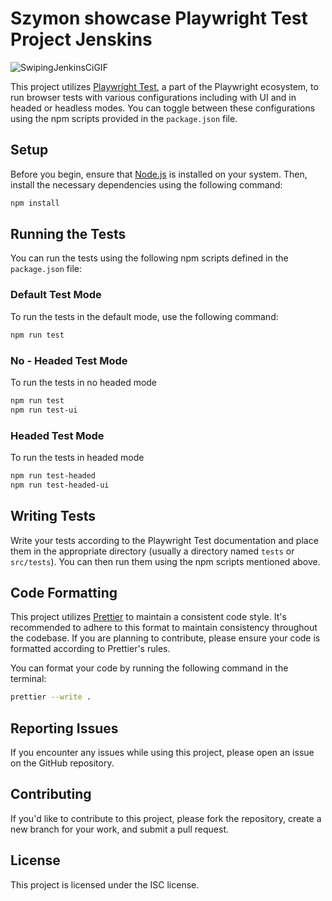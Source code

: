 # Szymon showcase Playwright Test Project Jenskins 
![SwipingJenkinsCiGIF](https://github.com/JDBOYYYY/PlayWrightShowcase/assets/26493689/8007ac39-2574-4700-9299-f2d2024e9cb8)


This project utilizes [Playwright Test](https://playwright.dev/docs/test-intro), a part of the Playwright ecosystem, to run browser tests with various configurations including with UI and in headed or headless modes. You can toggle between these configurations using the npm scripts provided in the `package.json` file.

## Setup

Before you begin, ensure that [Node.js](https://nodejs.org/) is installed on your system. Then, install the necessary dependencies using the following command:

```sh
npm install
```

## Running the Tests

You can run the tests using the following npm scripts defined in the `package.json` file:

### Default Test Mode

To run the tests in the default mode, use the following command:

```sh
npm run test
```

### No - Headed Test Mode

To run the tests in no headed mode

```sh
npm run test
npm run test-ui
```

### Headed Test Mode

To run the tests in headed mode

```sh
npm run test-headed
npm run test-headed-ui
```

## Writing Tests

Write your tests according to the Playwright Test documentation and place them in the appropriate directory (usually a directory named `tests` or `src/tests`). You can then run them using the npm scripts mentioned above.

## Code Formatting

This project utilizes [Prettier](https://prettier.io/) to maintain a consistent code style. It's recommended to adhere to this format to maintain consistency throughout the codebase. If you are planning to contribute, please ensure your code is formatted according to Prettier's rules.

You can format your code by running the following command in the terminal:

```sh
prettier --write .
```

## Reporting Issues

If you encounter any issues while using this project, please open an issue on the GitHub repository.

## Contributing

If you'd like to contribute to this project, please fork the repository, create a new branch for your work, and submit a pull request.

## License

This project is licensed under the ISC license.
